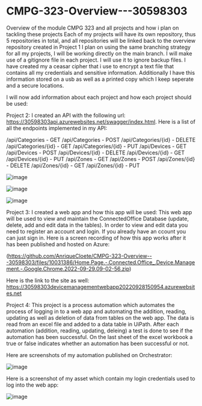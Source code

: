 # CMPG-323-Overview---30598303
Overview of the module CMPG 323 and all projects and how i plan on tackling these projects
Each of my projects will have its own repository, thus 5 repositories in total, and all repositories will be linked back to the overview repository created in Project 1
I plan on using the same branching strategy for all my projects, I will be working directly on the main branch.
I will make use of a gitignore file in each project. I will use it to ignore backup files.
I have created my a ceasar cipher that i use to encrypt a text file that contains all my credentials and sensitive information.
Additionally I have this information stored on a usb as well as a printed copy which I keep seperate and a secure locations.

I will now add information about each project and how each project should be used:

Project 2:
I created an API with the following url: https://30598303api.azurewebsites.net/swagger/index.html. Here is a list of all the endpoints implemented in my API:

/api/Categories - GET
/api/Categories - POST
/api/Categories/{id} - DELETE
/api/Categories/{id} - GET
/api/Categories/{id} - PUT
/api/Devices - GET
/api/Devices - POST
/api/Devices/{id} - DELETE
/api/Devices/{id} - GET
/api/Devices/{id} - PUT
/api/Zones - GET
/api/Zones - POST
/api/Zones/{id} - DELETE
/api/Zones/{id} - GET
/api/Zones/{id} - PUT 

![image](https://user-images.githubusercontent.com/110592885/202443671-53662eba-0f65-48dc-b9f4-3c69a23ae628.png)

![image](https://user-images.githubusercontent.com/110592885/202443709-caa3bf96-84c8-429f-970d-02e1aeb6a681.png)

![image](https://user-images.githubusercontent.com/110592885/202443734-9ec6dfdf-29ca-4e4d-b89b-262151d7da55.png)

Project 3:
I created a web app and how this app will be used: 
This web app will be used to view and maintain the ConnectedOffice Database (update, delete, add and edit data in the tables). In order to view and edit data you need to register an account and login. If you already have an ccount you can just sign in. Here is a screen recording of how this app works after it has been published and hosted on Azure:

(https://github.com/AnriqueCloete/CMPG-323-Overview---30598303/files/10031386/Home.Page.-.Connected.Office_.Device.Management.-.Google.Chrome.2022-09-29.09-02-56.zip)

Here is the link to the site as well: https://30598303devicemanagementwebapp20220928150954.azurewebsites.net

Project 4:
This project is a process automation which automates the process of logging in to a web app and automating the addition, reading, updating as well as deletion of data from tables on the web app. The data is read from an excel file and added to a data table in UiPath. After each automation (addition, reading, updating, deleing) a test is done to see if the automation has been successful. On the last sheet of the excel workbook a true or false indicates whether an automation has been successful or not.

Here are screenshots of my automation published on Orchestrator:

![image](https://user-images.githubusercontent.com/110592885/202445570-6d26bf72-3098-4471-9d93-a6f7bf211da7.png)

Here is a screenshot of my asset which contain my login credentials used to log into the web app:

![image](https://user-images.githubusercontent.com/110592885/202445660-200fd87d-e703-4b7f-b75a-37b553e833b8.png)


